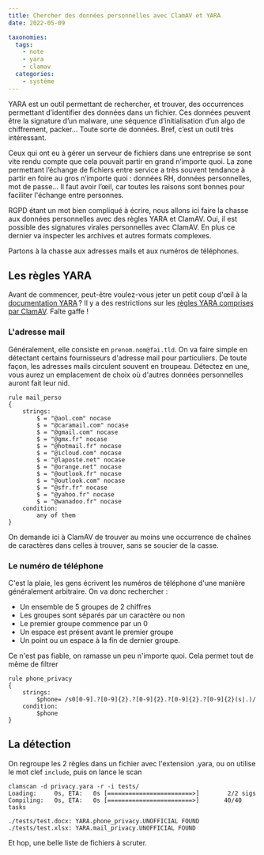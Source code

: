 ```yaml
---
title: Chercher des données personnelles avec ClamAV et YARA
date: 2022-05-09

taxonomies:
  tags:
    - note
    - yara
    - clamav
  categories:
    - système
---
```

YARA est un outil permettant de rechercher, et trouver, des occurrences permettant d’identifier des données dans un fichier. Ces données peuvent être la signature d’un malware, une séquence d’initialisation d’un algo de chiffrement, packer… Toute sorte de données. Bref, c’est un outil très intéressant.

Ceux qui ont eu à gérer un serveur de fichiers dans une entreprise se sont vite rendu compte que cela pouvait partir en grand n’importe quoi. La zone permettant l’échange de fichiers entre service a très souvent tendance à partir en foire au gros n’importe quoi : données RH, données personnelles, mot de passe… Il faut avoir l’œil, car toutes les raisons sont bonnes pour faciliter l'échange entre personnes.

RGPD étant un mot bien compliqué à écrire, nous allons ici faire la chasse aux données personnelles avec des règles YARA et ClamAV. Oui, il est possible des signatures virales personnelles avec ClamAV. En plus ce dernier va inspecter les archives et autres formats complexes. 

Partons à la chasse aux adresses mails et aux numéros de téléphones.

## Les règles YARA

Avant de commencer, peut-être voulez-vous jeter un petit coup d'œil à la [documentation YARA](https://yara.readthedocs.io/en/latest/) ? Il y a des restrictions sur les [règles YARA comprises par ClamAV](https://docs.clamav.net/manual/Signatures/YaraRules.html). Faîte gaffe !

### L'adresse mail

Généralement, elle consiste en `prenom.nom@fai.tld`. On va faire simple en détectant certains fournisseurs d'adresse mail pour particuliers. De toute façon, les adresses mails circulent souvent en troupeau. Détectez en une, vous aurez un emplacement de choix où d'autres données personnelles auront fait leur nid.
 
    rule mail_perso
    {
        strings:
            $ = "@aol.com" nocase
            $ = "@caramail.com" nocase
            $ = "@gmail.com" nocase
            $ = "@gmx.fr" nocase
            $ = "@hotmail.fr" nocase
            $ = "@icloud.com" nocase
            $ = "@laposte.net" nocase
            $ = "@orange.net" nocase
            $ = "@outlook.fr" nocase
            $ = "@outlook.com" nocase
            $ = "@sfr.fr" nocase
            $ = "@yahoo.fr" nocase
            $ = "@wanadoo.fr" nocase
        condition:
            any of them
    }
    
On demande ici à ClamAV de trouver au moins une occurrence de chaînes de caractères dans celles à trouver, sans se soucier de la casse.

### Le numéro de téléphone

C'est la plaie, les gens écrivent les numéros de téléphone d'une manière généralement arbitraire. On va donc rechercher : 

* Un ensemble de 5 groupes de 2 chiffres
* Les groupes sont séparés par un caractère ou non
* Le premier groupe commence par un 0
* Un espace est présent avant le premier groupe
* Un point ou un espace à la fin de dernier groupe.

Ce n'est pas fiable, on ramasse un peu n'importe quoi. Cela permet tout de même de filtrer

    rule phone_privacy
    {
        strings:
            $phone= /s0[0-9].?[0-9]{2}.?[0-9]{2}.?[0-9]{2}.?[0-9]{2}(s|.)/
        condition:
            $phone
    }

## La détection

On regroupe les 2 règles dans un fichier avec l'extension .yara, ou on utilise le mot clef `include`, puis on lance le scan

    clamscan -d privacy.yara -r -i tests/
    Loading:     0s, ETA:   0s [========================>]        2/2 sigs    
    Compiling:   0s, ETA:   0s [========================>]       40/40 tasks 

    ./tests/test.docx: YARA.phone_privacy.UNOFFICIAL FOUND
    ./tests/test.xlsx: YARA.mail_privacy.UNOFFICIAL FOUND

Et hop, une belle liste de fichiers à scruter.